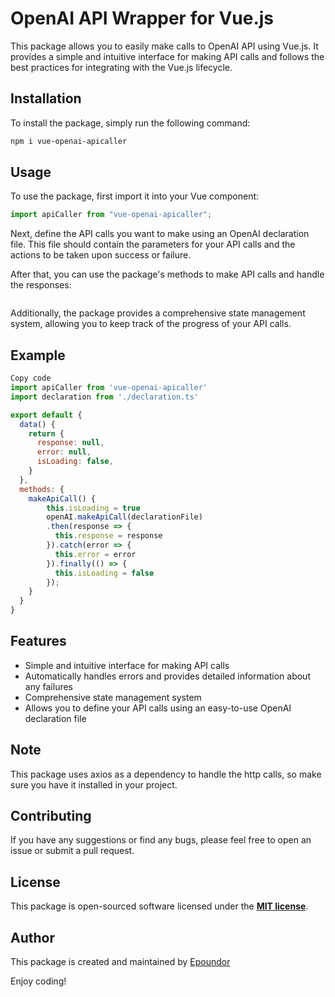 # **OpenAI API Wrapper for Vue.js**

This package allows you to easily make calls to OpenAI API using Vue.js. It provides a simple and intuitive interface for making API calls and follows the best practices for integrating with the Vue.js lifecycle.

## **Installation**

To install the package, simply run the following command:

```bash
npm i vue-openai-apicaller
```

## **Usage**

To use the package, first import it into your Vue component:

```jsx
import apiCaller from "vue-openai-apicaller";
```

Next, define the API calls you want to make using an OpenAI declaration file. This file should contain the parameters for your API calls and the actions to be taken upon success or failure.

After that, you can use the package's methods to make API calls and handle the responses:

```

```

Additionally, the package provides a comprehensive state management system, allowing you to keep track of the progress of your API calls.

## **Example**

```jsx
Copy code
import apiCaller from 'vue-openai-apicaller'
import declaration from './declaration.ts'

export default {
  data() {
    return {
      response: null,
      error: null,
      isLoading: false,
    }
  },
  methods: {
    makeApiCall() {
        this.isLoading = true
        openAI.makeApiCall(declarationFile)
        .then(response => {
          this.response = response
        }).catch(error => {
          this.error = error
        }).finally(() => {
          this.isLoading = false
        });
    }
  }
}

```

## **Features**

- Simple and intuitive interface for making API calls
- Automatically handles errors and provides detailed information about any failures
- Comprehensive state management system
- Allows you to define your API calls using an easy-to-use OpenAI declaration file

## **Note**

This package uses axios as a dependency to handle the http calls, so make sure you have it installed in your project.

## **Contributing**

If you have any suggestions or find any bugs, please feel free to open an issue or submit a pull request.

## **License**

This package is open-sourced software licensed under the **[MIT license](https://opensource.org/licenses/MIT)**.

## **Author**

This package is created and maintained by [Epoundor](https://github.com/epoundor)

Enjoy coding!
